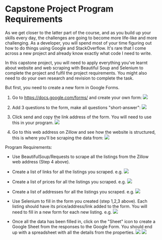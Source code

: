 # Capstone Project Program Requirements

As we get closer to the latter part of the course, and as you build up your
skills every day, the challenges are going to become more life-like and more
challenging. As a developer, you will spend most of your time figuring out how
to do things using Google and StackOverflow. It's rare that I come across a new
project and already know exactly what code I need to write.

In this capstone project, you will need to apply everything you've learnt about
website and web scraping with Beautiful Soup and Selenium to complete the
project and fulfil the project requirements. You might also need to do your own
research and revision to complete the task.

But first, you need to create a new form in Google Forms.

1. Go to https://docs.google.com/forms/ and create your own form:
   ![](https://img-c.udemycdn.com/redactor/raw/2020-08-25_15-17-58-d30a61ad923994f10cb01b2d3c9c0d48.png)

2. Add 3 questions to the form, make all questions "short-answer":
   ![](https://img-c.udemycdn.com/redactor/raw/2020-08-25_15-20-27-e452a75ff00354982fbac16869f59e1d.png)

3. Click send and copy the link address of the form. You will need to use this
   in your program.
   ![](https://img-c.udemycdn.com/redactor/raw/2020-08-25_15-21-47-ce68f626cee655ddf83ec94b56eb912f.png)

4. Go to this web address on Zillow and see how the website is structured, this
   is where you'll be scraping the data from:
   ![](https://img-c.udemycdn.com/redactor/raw/2020-08-25_15-24-26-6abfaeb4f90b56e995d4f0df38b61d05.png)

Program Requirements:

- Use BeautifulSoup/Requests to scrape all the listings from the Zillow web
  address (Step 4 above).

- Create a list of links for all the listings you scraped. e.g.
  ![](https://img-c.udemycdn.com/redactor/raw/2020-08-25_15-44-03-cb3327d64e803a957cb15bc1f76a7bd4.png)

- Create a list of prices for all the listings you scraped. e.g.
  ![](https://img-c.udemycdn.com/redactor/raw/2020-08-25_15-46-01-e6685011b9c0862037454140314a17b9.png)

- Create a list of addresses for all the listings you scraped. e.g.
  ![](https://img-c.udemycdn.com/redactor/raw/2020-08-25_15-46-59-18b592d30cf361e9ad9348e830b7bce6.png)

- Use Selenium to fill in the form you created (step 1,2,3 above). Each
  listing should have its price/address/link added to the form. You will need to
  fill in a new form for each new listing. e.g.
  ![](https://img-c.udemycdn.com/redactor/raw/2020-08-25_15-50-47-7e40268135497ea3e84762091f48779d.gif)

- Once all the data has been filled in, click on the "Sheet" icon to create a
  Google Sheet from the responses to the Google Form. You should end up with a
  spreadsheet with all the details from the properties.
  ![](https://img-c.udemycdn.com/redactor/raw/2020-08-25_15-53-14-f90af01c1dc026dd5a9fa9cba2e6dd44.png)
  ![](https://img-c.udemycdn.com/redactor/raw/2020-08-25_15-53-33-5cc79771a88de0ff918068a99ecbc371.png)
